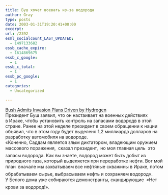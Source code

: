 ```yaml
---
title: Буш хочет воевать из-за водорода
author: Gray
type: posts
date: 2003-01-31T19:20:41+00:00
excerpt:
url: /2392
esml_socialcount_LAST_UPDATED:
  - 1497133682
essb_cache_expire:
  - 1614869675
essb_c_google:
  - 1
essb_c_total:
  - 1
essb_pc_google:
  - 1
categories:
  - Uncategorized

---
```








<a href="http://www.scrappleface.com/MT/archives/000627.html#000627" target="_blank">Bush Admits Invasion Plans Driven by Hydrogen</a>  
Президент Буш заявил, что он настаивает на военных действиях в&nbsp;Ираке, чтобы установить контроль на запасами водородв в&nbsp;этой стране. Ранее на этой неделе президент в&nbsp;своем обращении к&nbsp;нации объявил, что в&nbsp;этом году будет выделено 1,2&nbsp;миллиарда долларов на разработку автомобиля на водороде.  
&laquo;Конечно, Саддам является злым диктатором, владеющим оружием массового поражения,&nbsp;&#151; сказал президент,&nbsp;&#151; но моя главная цель&nbsp;&#151; это запасы водорода. Как вы знаете, водород может быть добыт из природного газа, который выделяется при переработке нефти. Вот мой план&nbsp;&#151; вначале мы захватываем все нефтяные скважины в&nbsp;Ираке, потом обрабатываем сырье, выбрасываем нефть и&nbsp;сохраняем водород&raquo;.  
У&nbsp;Белого дома уже собираются демонстранты, скандирующие&nbsp;&#151; &laquo;Нет&nbsp;&#151; крови за водород!&raquo;.